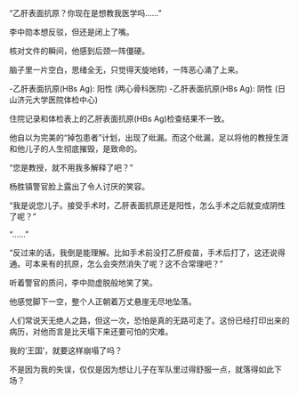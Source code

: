 “乙肝表面抗原？你现在是想教我医学吗……”

李中勋本想反驳，但还是闭上了嘴。

核对文件的瞬间，他感到后颈一阵僵硬。

脑子里一片空白，思绪全无，只觉得天旋地转，一阵恶心涌了上来。

-乙肝表面抗原(HBs Ag): 阳性 (两心骨科医院)
-乙肝表面抗原(HBs Ag): 阴性 (日山济元大学医院体检中心)

住院记录和体检表上的乙肝表面抗原(HBs Ag)检查结果不一致。

他自以为完美的“掉包患者”计划，出现了纰漏。而这个纰漏，足以将他的教授生涯和他儿子的人生彻底摧毁，是致命的。

“您是教授，就不用我多解释了吧？”

杨胜镇警官脸上露出了令人讨厌的笑容。

“我是说您儿子。接受手术时，乙肝表面抗原还是阳性，怎么手术之后就变成阴性了呢？”

“……”

“反过来的话，我倒是能理解。比如手术前没打乙肝疫苗，手术后打了，这还说得通。可本来有的抗原，怎么会突然消失了呢？这不合常理吧？”

听着警官的质问，李中勋虚脱般地笑了笑。

他感觉脚下一空，整个人正朝着万丈悬崖无尽地坠落。

人们常说天无绝人之路，但这一次，恐怕是真的无路可走了。这份已经打印出来的病历，对他而言是比天塌下来还要可怕的灾难。

我的‘王国’，就要这样崩塌了吗？

不是因为我的失误，仅仅是因为想让儿子在军队里过得舒服一点，就落得如此下场？